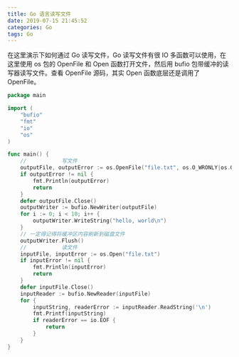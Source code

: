 ```yaml
---
title: Go 语言读写文件
date: 2019-07-15 21:45:52
categories: Go
tags: Go
---
```


在这里演示下如何通过 Go 读写文件，Go 读写文件有很 IO 多函数可以使用，在这里使用 os 包的 OpenFile 和 Open 函数打开文件，然后用 bufio 包带缓冲的读写器读写文件。查看 OpenFile 源码，其实 Open 函数底层还是调用了 OpenFile。
```go
package main

import (
	"bufio"
	"fmt"
	"io"
	"os"
)

func main() {
	//           写文件
	outputFile, outputError := os.OpenFile("file.txt", os.O_WRONLY|os.O_CREATE|os.O_APPEND, 0666)
	if outputError != nil {
		fmt.Println(outputError)
		return
	}
	defer outputFile.Close()
	outputWriter := bufio.NewWriter(outputFile)
	for i := 0; i < 10; i++ {
		outputWriter.WriteString("hello, world\n")
	}
	// 一定得记得将缓冲区内容刷新到磁盘文件
	outputWriter.Flush()
	//           读文件
	inputFile, inputError := os.Open("file.txt")
	if inputError != nil {
		fmt.Println(inputError)
		return
	}
	defer inputFile.Close()
	inputReader := bufio.NewReader(inputFile)
	for {
		inputString, readerError := inputReader.ReadString('\n')
		fmt.Printf(inputString)
		if readerError == io.EOF {
			return
		}
	}
}
```
